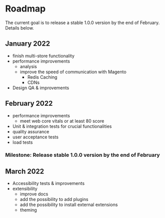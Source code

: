 # Roadmap

The current goal is to release a stable 1.0.0 version by the end of February. Details below.

## January 2022

- finish multi-store functionality
- performance improvements
  - analysis
  - improve the speed of communication with Magento
    - Redis Caching
    - CDNs
- Design QA & improvements

## February 2022

- performance improvements
  - meet web core vitals or at least 80 score
- Unit & integration tests for crucial functionalities
- quality assurance
- user acceptance tests
- load tests

### Milestone: Release stable 1.0.0 version by the end of February

## March 2022

- Accessibility tests & improvements
- extensibility
  - improve docs
  - add the possibility to add plugins
  - add the possibility to install external extensions
  - theming
